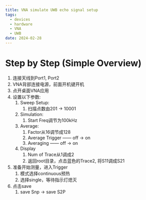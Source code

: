 ```yaml
---
title: VNA simulate UWB echo signal setup
tags:
  - devices
  - hardware
  - VNA
  - UWB
date: 2024-02-28
---
```


# Step by Step (Simple Overview)

1. 连接天线到Port1, Port2
2. VNA背部连接电源，前面开机键开机
3. 点开桌面VNA应用
4. 设置以下参数:
	1. Sweep Setup:
		1. 扫描点数由201 -> 10001
	2. Simulation:
		1. Start Freq调节为100kHz
	3. Average:
		1. Factor从16调节成128
		2. Average Trigger —— off -> on
		3. Averaging —— off -> on
	4. Display
		1. Num of Trace从1调成2
		2. 返回root目录，点击蓝色的Trace2, 将S11调成S21
5. 准备开始测量，进入Trigger
	1. 模式选择continuous预热
	2. 选择single，等待指示灯熄灭
6. 点击save
	1. save Snp -> save S2P
